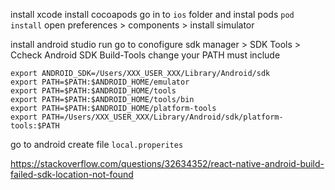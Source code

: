 install xcode
install cocoapods
go in to `ios` folder and instal pods `pod install`
open preferences > components > install simulator

install android studio
run go to conofigure sdk manager > SDK Tools > Ccheck Android SDK Build-Tools
change your PATH
must include

```
export ANDROID_SDK=/Users/XXX_USER_XXX/Library/Android/sdk
export PATH=$PATH:$ANDROID_HOME/emulator
export PATH=$PATH:$ANDROID_HOME/tools
export PATH=$PATH:$ANDROID_HOME/tools/bin
export PATH=$PATH:$ANDROID_HOME/platform-tools
export PATH=/Users/XXX_USER_XXX/Library/Android/sdk/platform-tools:$PATH
```

go to android
create file `local.properites`

https://stackoverflow.com/questions/32634352/react-native-android-build-failed-sdk-location-not-found
